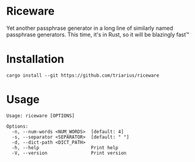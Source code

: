 Riceware
===

Yet another passphrase generator in a long line of similarly named passphrase generators. This time, it's in Rust, so it will be blazingly fast™️

# Installation
```shell
cargo install --git https://github.com/triarius/riceware
```

# Usage
```
Usage: riceware [OPTIONS]

Options:
  -n, --num-words <NUM_WORDS>  [default: 4]
  -s, --separator <SEPARATOR>  [default: " "]
  -d, --dict-path <DICT_PATH>
  -h, --help                   Print help
  -V, --version                Print version
```
